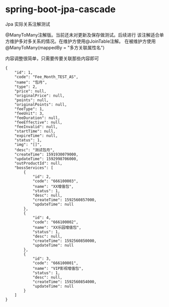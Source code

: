 # spring-boot-jpa-cascade
Jpa 实际关系注解测试

@ManyToMany注解版。当前还未对更新及保存做测试。后续进行
该注解适合单方维护多对多关系的情况。在维护方使用@JoinTable注解。
在被维护方使用@ManyToMany(mappedBy = "多方关联属性名")

内容调整很简单，只需要传要关联那些内容即可
```json5
{
	"id": 1,
	"code": "Fee_Month_TEST_AS",
	"name": "包月",
	"type": 2,
	"price": null,
	"originalPrice": null,
	"points": null,
	"originalPoints": null,
	"feeType": 1,
	"feeUnit": 3,
	"feeDuration": null,
	"feeEffective": null,
	"feeInvalid": null,
	"startTime": null,
	"expireTime": null,
	"status": 1,
	"img": "[]",
	"desc": "测试包月",
	"createTime": 1591930079000,
	"updateTime": 1592998706000,
	"outProductId": null,
	"bossServices": [
		{
			"id": 2,
			"code": "666100003",
			"name": "XX增值包",
			"status": 1,
			"desc": null,
			"createTime": 1592560857000,
			"updateTime": null
		},
		{
			"id": 4,
			"code": "666100002",
			"name": "XX乐园增值包",
			"status": 1,
			"desc": null,
			"createTime": 1592560850000,
			"updateTime": null
		},
		{
			"id": 3,
			"code": "666100001",
			"name": "VIP影视增值包",
			"status": 1,
			"desc": null,
			"createTime": 1592560854000,
			"updateTime": null
		}
	]
}
```
